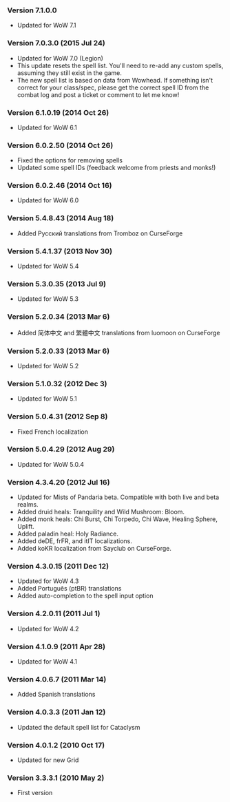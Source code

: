 ### Version 7.1.0.0

* Updated for WoW 7.1

### Version 7.0.3.0 (2015 Jul 24)

* Updated for WoW 7.0 (Legion)
* This update resets the spell list. You'll need to re-add any custom spells, assuming they still exist in the game.
* The new spell list is based on data from Wowhead. If something isn't correct for your class/spec, please get the correct spell ID from the combat log and post a ticket or comment to let me know!

### Version 6.1.0.19 (2014 Oct 26)

* Updated for WoW 6.1

### Version 6.0.2.50 (2014 Oct 26)

* Fixed the options for removing spells
* Updated some spell IDs (feedback welcome from priests and monks!)

### Version 6.0.2.46 (2014 Oct 16)

* Updated for WoW 6.0

### Version 5.4.8.43 (2014 Aug 18)

* Added Русский translations from Tromboz on CurseForge

### Version 5.4.1.37 (2013 Nov 30)

* Updated for WoW 5.4

### Version 5.3.0.35 (2013 Jul 9)

* Updated for WoW 5.3

### Version 5.2.0.34 (2013 Mar 6)

* Added 简体中文 and 繁體中文 translations from luomoon on CurseForge

### Version 5.2.0.33 (2013 Mar  6)

* Updated for WoW 5.2

### Version 5.1.0.32 (2012 Dec 3)

* Updated for WoW 5.1

### Version 5.0.4.31 (2012 Sep 8)

* Fixed French localization

### Version 5.0.4.29 (2012 Aug 29)

* Updated for WoW 5.0.4

### Version 4.3.4.20 (2012 Jul 16)

* Updated for Mists of Pandaria beta. Compatible with both live and beta realms.
* Added druid heals: Tranquility and Wild Mushroom: Bloom.
* Added monk heals: Chi Burst, Chi Torpedo, Chi Wave, Healing Sphere, Uplift.
* Added paladin heal: Holy Radiance.
* Added deDE, frFR, and itIT localizations.
* Added koKR localization from Sayclub on CurseForge.

### Version 4.3.0.15 (2011 Dec 12)

* Updated for WoW 4.3
* Added Português (ptBR) translations
* Added auto-completion to the spell input option

### Version 4.2.0.11 (2011 Jul 1)

* Updated for WoW 4.2

### Version 4.1.0.9 (2011 Apr 28)

* Updated for WoW 4.1

### Version 4.0.6.7 (2011 Mar 14)

* Added Spanish translations

### Version 4.0.3.3 (2011 Jan 12)

* Updated the default spell list for Cataclysm

### Version 4.0.1.2 (2010 Oct 17)

* Updated for new Grid

### Version 3.3.3.1 (2010 May 2)

* First version
